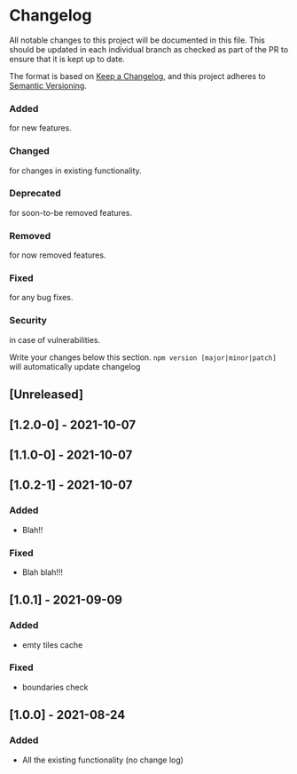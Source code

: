 # Changelog

All notable changes to this project will be documented in this file. This should be updated in each individual branch as checked as part of the PR to ensure that it is kept up to date.

The format is based on [Keep a Changelog](https://keepachangelog.com/en/1.0.0/),
and this project adheres to [Semantic Versioning](https://semver.org/spc/v2.0.0.html).

### Added

for new features.

### Changed

for changes in existing functionality.

### Deprecated

for soon-to-be removed features.

### Removed

for now removed features.

### Fixed

for any bug fixes.

### Security

in case of vulnerabilities.

Write your changes below this section. `npm version [major|minor|patch]` will automatically update changelog

## [Unreleased]

## [1.2.0-0] - 2021-10-07

## [1.1.0-0] - 2021-10-07

## [1.0.2-1] - 2021-10-07

### Added

- Blah!!

### Fixed

- Blah blah!!!

## [1.0.1] - 2021-09-09

### Added

- emty tiles cache

### Fixed

- boundaries check

## [1.0.0] - 2021-08-24

### Added

- All the existing functionality (no change log)
